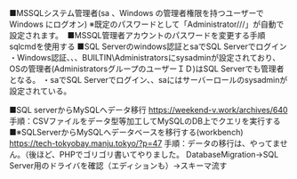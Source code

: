 ■MSSQLシステム管理者(sa 、Windows の管理者権限を持つユーザーで Windows にログオン)
※既定のパスワードとして「Administrator///」が自動で設定されます。 
■MSSQL管理者アカウントのパスワードを変更する手順
sqlcmdを使用する
■SQL Serverのwindows認証とsaでSQL Serverでログイン
・Windows認証、、、BUILTIN\Administratorsにsysadminが設定されており、OSの管理者(AdministratorsグループのユーザーＩＤ)はSQL Serverでも管理者となる。
・saでSQL Serverでログイン、、saにはサーバーロールのsysadminが設定されている。

■SQL serverからMySQLへデータ移行
https://weekend-v.work/archives/640
手順：CSVファイルをデータ型等加工してMySQLのDB上でクエリを実行する
■※SQLServerからMySQLへデータベースを移行する(workbench)
https://tech-tokyobay.manju.tokyo/?p=47
手順：データの移行は、やってません。（後ほど、PHPでゴリゴリ書いてやりました。
DatabaseMigration→SQL Server用のドライバを確認（エディションも）→スキーマ流す